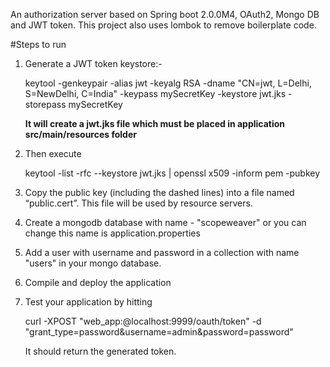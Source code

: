 An authorization server based on Spring boot 2.0.0M4, OAuth2, Mongo DB and JWT token.
This project also uses lombok to remove boilerplate code.

#Steps to run
1. Generate a JWT token keystore:-
	
	keytool -genkeypair -alias jwt -keyalg RSA -dname "CN=jwt, L=Delhi, S=NewDelhi, C=India" -keypass mySecretKey -keystore jwt.jks -storepass mySecretKey
	
	**It will create a jwt.jks file which must be placed in application src/main/resources folder** 
	
2. 	Then execute 


	keytool -list -rfc --keystore jwt.jks | openssl x509 -inform pem -pubkey

3. Copy the public key (including the dashed lines) into a file named “public.cert”.
This file will be used by resource servers.

4. Create a mongodb database with name - "scopeweaver" or you can change this name is application.properties

5. Add a user with username and password in a collection with name "users" in your mongo database.

6. Compile and deploy the application

7. Test your application by hitting 
	
	curl -XPOST "web_app:@localhost:9999/oauth/token" -d "grant_type=password&username=admin&password=password"

	It should return the generated token.

